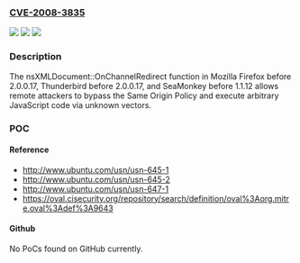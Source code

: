 ### [CVE-2008-3835](https://cve.mitre.org/cgi-bin/cvename.cgi?name=CVE-2008-3835)
![](https://img.shields.io/static/v1?label=Product&message=n%2Fa&color=blue)
![](https://img.shields.io/static/v1?label=Version&message=%3D%20n%2Fa%20&color=brighgreen)
![](https://img.shields.io/static/v1?label=Vulnerability&message=n%2Fa&color=brighgreen)

### Description

The nsXMLDocument::OnChannelRedirect function in Mozilla Firefox before 2.0.0.17, Thunderbird before 2.0.0.17, and SeaMonkey before 1.1.12 allows remote attackers to bypass the Same Origin Policy and execute arbitrary JavaScript code via unknown vectors.

### POC

#### Reference
- http://www.ubuntu.com/usn/usn-645-1
- http://www.ubuntu.com/usn/usn-645-2
- http://www.ubuntu.com/usn/usn-647-1
- https://oval.cisecurity.org/repository/search/definition/oval%3Aorg.mitre.oval%3Adef%3A9643

#### Github
No PoCs found on GitHub currently.

